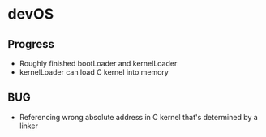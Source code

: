 # devOS
## Progress
- Roughly finished bootLoader and kernelLoader
- kernelLoader can load C kernel into memory

## BUG
- Referencing wrong absolute address in C kernel that's determined by a linker
